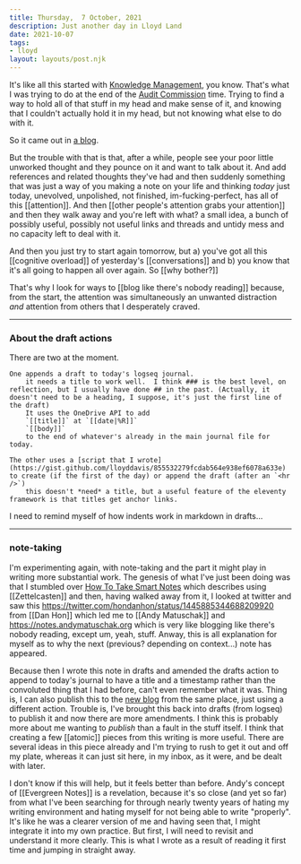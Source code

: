 ```yaml
---
title: Thursday,  7 October, 2021
description: Just another day in Lloyd Land
date: 2021-10-07
tags:
- lloyd
layout: layouts/post.njk
---
```

It's like all this started with [Knowledge Management](https://en.wikipedia.org/wiki/Knowledge_management), you know.  That's what I was trying to do at the end of the [Audit Commission](https://www.gov.uk/government/organisations/audit-commission) time.  Trying to find a way to hold all of that stuff in my head and make sense of it, and knowing that I couldn't actually hold it in my head, but not knowing what else to do with it.

So it came out in [a blog](https://perfectpath.co.uk/2004/09/13/what-i-remembered-in-the-holidays/).

But the trouble with that is that, after a while, people see your poor little unworked thought and they pounce on it and want to talk about it.  And add references and related thoughts they've had and then suddenly something that was just a way of you making a note on your life and thinking *today* just today, unevolved, unpolished, not finished, im-fucking-perfect, has all of this [[attention]].  And then [[other people's attention grabs your attention]] and then they walk away and you're left with what? a small idea, a bunch of possibly useful, possibly not useful links and threads and untidy mess and no capacity left to deal with it.  

And then you just try to start again tomorrow, but a) you've got all this [[cognitive overload]] of yesterday's [[conversations]] and b) you know that it's all going to happen all over again.  So [[why bother?]] 

That's why I look for ways to [[blog like there's nobody reading]] because, from the start, the attention was simultaneously an unwanted distraction *and* attention from others that I desperately craved.


---

### About the draft actions 

There are two at the moment.

	One appends a draft to today's logseq journal.
		it needs a title to work well.  I think ### is the best level, on reflection, but I usually have done ## in the past. (Actually, it doesn't need to be a heading, I suppose, it's just the first line of the draft)
		It uses the OneDrive API to add 
 		`[[title]]` at `[[date|%R]]`
 		`[[body]]`
		to the end of whatever's already in the main journal file for today.

	The other uses a [script that I wrote](https://gist.github.com/lloyddavis/855532279fcdab564e938ef6078a633e) to create (if the first of the day) or append the draft (after an `<hr />`) 
		this doesn't *need* a title, but a useful feature of the eleventy framework is that titles get anchor links.

I need to remind myself of how indents work in markdown in drafts...


---

### note-taking

I'm experimenting again, with note-taking and the part it might play in writing more substantial work.  The genesis of what I've just been doing was that I stumbled over [How To Take Smart Notes](https://takesmartnotes.com/tools/) which describes using [[Zettelcasten]] and then, having walked away from it, I looked at twitter and saw this https://twitter.com/hondanhon/status/1445885344688209920 from [[Dan Hon]] which led me to [[Andy Matuschak]] and https://notes.andymatuschak.org which is very like blogging like there's nobody reading, except um, yeah, stuff.  Anway, this is all explanation for myself as to why the next (previous? depending on context...) note has appeared.

Because then I wrote this note in drafts and amended the drafts action to append to today's journal to have a title and a timestamp rather than the convoluted thing that I had before, can't even remember what it was.  Thing is, I can also publish this to the [new blog](https://perfectpath.uk) from the same place, just using a different action.  Trouble is, I've brought this back into drafts (from logseq) to publish it and now there are more amendments.  I think this is probably more about me wanting to *publish* than a fault in the stuff itself.  I think that creating a few [[atomic]] pieces from this writing is more useful.   There are several ideas in this piece already and I'm trying to rush to get it out and off my plate, whereas it can just sit here, in my inbox, as it were, and be dealt with later.

I don't know if this will help, but it feels better than before.  Andy's concept of [[Evergreen Notes]] is a revelation, because it's so close (and yet so far) from what I've been searching for through nearly twenty years of hating my writing environment and hating myself for not being able to write "properly".  It's like he was a clearer version of me and having seen that, I might integrate it into my own practice.  But first, I will need to revisit and understand it more clearly.  This is what I wrote as a result of reading it first time and jumping in straight away.
